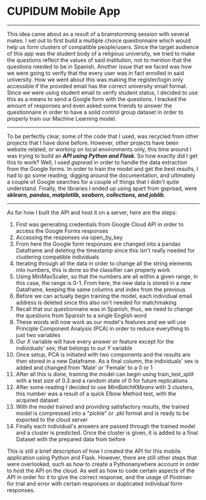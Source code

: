 # CUPIDUM Mobile App
---
<p>
  This idea came about as a result of a brainstorming session with several mates. I set out to first build a multiple choice questionnaire which would help us form clusters of compatible people/users.
  Since the target audience of this app was the student body of a religious university, we tried to make the questions reflect the values of said institution, not to mention that the
  questions needed to be in Spanish. Another issue that we faced was how we were going to verify that the every user was in fact enrolled in said university. How we went about this was
  making the register/login only accessible if the provided email has the correct university email format. Since we were using student email to verify student status, I decided to use this
  as a means to send a Google form with the questions. I tracked the amount of responses and even asked some friends to answer the questionnaire in order to have a solid control group dataset in order
  to properly train our Machine Learning model.
</p>
<hr>
<p>
  To be perfectly clear, some of the code that I used, was recycled from other projects that I have done before. However, other projects have been website related, or working on local environments only,
  this time around I was trying to build an <b><i>API using Python and Flask</i></b>. So how exactly did I get this to work? Well, I used <i>gspread</i> in order to handle the data extraction from the Google forms.
  In order to train the model and get the best results, I had to go some reading, digging around the documentation, and ultimately a couple of Google searches for a couple of things that I didn't quite understand.
  Finally, the libraries I ended up using apart from gspread, were <b><i>sklearn, pandas, matplotlib, seaborn, collections, and joblib</i></b>.
</p>
<hr>
<p>
  As for how I built the API and host it on a server, here are the steps:
  <ol>
    <li>First was generating credentials from Google Cloud API in order to access the Google Forms responses</li>
    <li>Accessing the responses via open_by_key</li>
    <li>From here the Google form responses are changed into a pandas Dataframe and deleting the timestamp since this isn't really needed for clustering compatible individuals</li>
    <li>Iterating through all the data in order to change all the string elements into numbers, this is done so the classifier can properly work</li>
    <li>Using MinMaxScaler, so that the numbers are all within a given range, in this case, the range is 0-1. From here, the new data is stored in a new Dataframe, keeping the same columns and index from the previous</li>
    <li>Before we can actually begin training the model, each individual email address is deleted since this also isn't needed for matchmaking</li>
    <li>Recall that our questionnaire was in Spanish, thus, we need to change the questions from Spanish to a single English word</li>
    <li>These words will now work as our model's features and we will use Principle Component Analysis (PCA) in order to reduce everything to just two variables</li>
    <li>Our <i>X</i> variable will have every answer or feature except for the individuals' sex; that belongs to our <i>Y</i> variable</li>
    <li>Once setup, PCA is initiated with two components and the results are then stored in a new Dataframe. As a final column, the individuals' sex is added and changed from 'Male' or 'Female' to a 0 or 1</li>
    <li>After all this is done, training the model can begin using train_test_split with a test size of 0.3 and a random state of 0 for future replications</li>
    <li>After some reading I decided to use <i>MiniBatchKMeans</i> with 3 clusters, this number was a result of a quick Elbow Method test, with the acquired dataset</li>
    <li>With the model trained and providing satisfactory results, the trained model is compressed into a "pickle" or .pkl format and is ready to be exported to the cloud server</li>
    <li>Finally each individual's answers are passed through the trained model and a cluster is predicted. Once the cluster is given, it is added to a final Dataset with the prepared data from before</li>
  </ol>
  This is still a brief description of how I created the API for this mobile application using Python and Flask. However, there are still other steps that were overlooked, such as how to create a Pythonanywhere account
  in order to host the API on the cloud. As well as how to code certain aspects of the API in order for it to give the correct response, and the usage of Postman for trial and error with certain responses or duplicated
  individual form responses.
</p>
